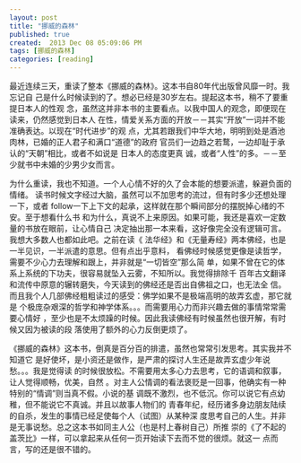 ```yaml
---
layout: post
title: "挪威的森林"
published: true
created:  2013 Dec 08 05:09:06 PM
tags: [挪威的森林]
categories: [reading]
---
```


最近连续三天，重读了整本《挪威的森林》。这本书自80年代出版曾风靡一时。我忘记自
己是什么时候读到的了。想必已经是30岁左右。提起这本书，稍不了要重提日本人的性观
念，虽然这并非本书的主要看点。以我中国人的观念，即便现在读来，仍然感觉到日本人
在性，情爱关系方面的开放－－其实“开放”一词并不能准确表达。以现在“时代进步”的观
点，尤其若跟我们中华大地，明明到处是酒池肉林，已婚的正人君子和满口“道德”的政府
官员们一边趋之若鹜，一边却耻于承认的“天朝”相比，或者不如说是 日本人的态度更真
诚，或者“人性”的多。－－至少就书中未婚的少男少女而言。

为什么重读，我也不知道。一个人心情不好的久了会本能的想要派遣，躲避负面的情绪。
读书时候文字经过大脑，虽然可以不加思考的流过，但有时多少还想处理一下，或者
follow一下上下文的起承，这样就在那个瞬间部分的摆脱掉心绪的不安。至于想看什么书
和为什么，真说不上来原因。如果可能，我还是喜欢一定数量的书放在眼前，让心情自己
决定抽出那一本来看，这好像完全没有逻辑可言。我想大多数人也都如此吧。之前在读《
法华经》和《无量寿经》两本佛经，也是一半见识，一半派遣的意思。但有点出乎意料，
看佛经时候感觉更像是读哲学，需要不少心力去理解和跟上，并非就是“一切皆空”那么简
单，如果不曾在它的体系上系统的下功夫，很容易就坠入云雾，不知所以。我觉得排除千
百年古文翻译和流传中原意的辗转磨失，今天读到的佛经还是否出自佛祖之口，也无法全
信。而且我个人几部佛经粗粗读过的感受：佛学如果不是极端高明的故弄玄虚，那它就是
个极庞杂艰深的哲学和神学体系。。。而需要用心力而非兴趣去做的事情常常需要心情好
，至少也是不太烦躁的时候。因此我读佛经有时候虽然也很开解，有时候又因为被读的段
落使用了额外的心力反倒更烦了。

《挪威的森林》这本书，倒真是百分百的排遣，虽然也常常引发思考。其实我并不知道它
是好使坏，是小资还是做作，是严肃的探讨人生还是故弄玄虚少年说愁。。。我是觉得读
的时候很放松。不需要用太多心力去思考，它的语调和叙事，让人觉得顺畅，优美，自然
。对主人公情调的看法褒贬是一回事，他确实有一种特别的“情调”则当真不假。小说的基
调既不激烈，也不低沉。你可以说它有点幼稚，但不能说它不真诚。并且以故事人物们的
青春年纪，经历诸多身边朋友陆续的自杀，发生的事情已经足使每个人（试图）从某种深
度思考自己的人生。并非是无事说愁。总之这本书如同主人公（也是村上春树自己）所推
崇的《了不起的盖茨比》一样，可以拿起来从任何一页开始读下去而不觉的很烦。就这一
点而言，写的还是很不错的。
